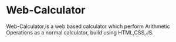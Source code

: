 # Web-Calculator
Web-Calculator,is a web based calculator which perform Arithmetic Operations as a normal calculator, build using HTML,CSS,JS.

